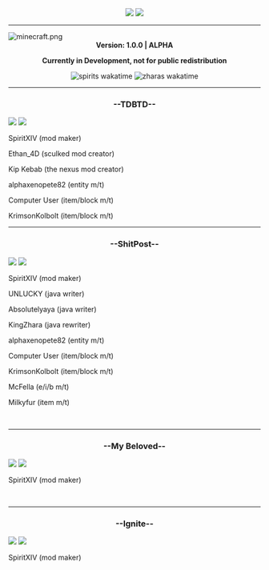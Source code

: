 <div align="center">
<img src="https://img.shields.io/badge/A%20Connection%20of%20Koil-222222"/> <img src="https://img.shields.io/github/license/SpiritXIV/the-shit-of-crypt"/>
  <hr>
</div>
<img align="center" src="https://github.com/SpiritXIV/the-shit-of-crypt/blob/main/.github/workflows/minecraft.png?raw=true" alt="minecraft.png"/>
<div align="center"><b>Version: 1.0.0 | ALPHA <p>Currently in Development, not for public redistribution</p></b></div>
<p></p>
<div align="center"><img src="https://wakatime.com/badge/github/SpiritXIV/minceraft.svg" alt="spirits wakatime"> <img src="https://wakatime.com/badge/user/ed131eb9-2f69-4003-911c-207210cbc266/project/399f361b-5624-44c9-bf23-82c7b61cde3f.svg" alt="zharas wakatime"></div>
  
<hr>
<h3 align="center">--TDBTD--</h3>
<div>
<img src="https://img.shields.io/badge/Alpha%200.70.13-ff5f57"/> <img src="https://img.shields.io/badge/unreleased-555555"/>
</div>
  <p>SpiritXIV (mod maker)</p>
  <p>Ethan_4D (sculked mod creator)</p>
  <p>Kip Kebab (the nexus mod creator)</p>
  <p>alphaxenopete82 (entity m/t)</p>
  <p>Computer User (item/block m/t)</p>
  <p>KrimsonKolbolt (item/block m/t)</p>
<hr>
<h3 align="center">--ShitPost--</h3>
<div>
<img src="https://img.shields.io/badge/Alpha%200.0.0-ff5f57"/> <img src="https://img.shields.io/badge/unreleased-555555"/>
</div>
  <p>SpiritXIV (mod maker)</p>
  <p>UNLUCKY (java writer)</p>
  <p>Absolutelyaya (java writer)</p>
  <p>KingZhara (java rewriter)</p>
  <p>alphaxenopete82 (entity m/t)</p>
  <p>Computer User (item/block m/t)</p>
  <p>KrimsonKolbolt (item/block m/t)</p>
  <p>McFella (e/i/b m/t)</p>
  <p>Milkyfur (item m/t)</p>
<br>
<hr>
<h3 align="center">--My Beloved--</h3>
<div>
<img src="https://img.shields.io/badge/Alpha%200.0.0-ff5f57"/> <img src="https://img.shields.io/badge/coming%20soon-333333"/>
</div>
  <p>SpiritXIV (mod maker)</p>
<br>
<hr>
<h3 align="center">--Ignite--</h3>
<div>
<img src="https://img.shields.io/badge/Alpha%200.0.0-ff5f57"/> <img src="https://img.shields.io/badge/coming%20soon-333333"/>
</div>
  <p>SpiritXIV (mod maker)</p>